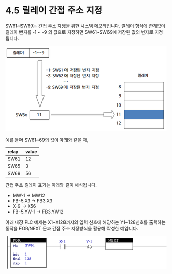 ﻿# 4.5 릴레이 간접 주소 지정

SW61~SW69는 간접 주소 지정을 위한 시스템 메모리입니다. 릴레이 형식에 관계없이 릴레이 번지를 -1 ~ -9 의 값으로 
지정하면 SW61~SW69에 저장된 값의 번지로 지정됩니다.

![](../_assets/rel-addr-concept.png)

예를 들어 SW61~69의 값이 아래와 같을 때,

| **relay** | **value** |
| :---      | :---      |
| SW61      | 12        |
| SW65      | 3        |
| SW69      | 56        |

간접 주소 릴레이 표기는 아래와 같이 해석됩니다.

*	MW-1 -> MW12
*	FB-5.X3 -> FB3.X3
*	X-9 -> X56
*	FB-5.YW-1 -> FB3.YW12

아래 내장 PLC 예제는 X1~X128까지의 입력 신호에 해당하는 Y1~128신호를 출력하는 동작을 FOR/NEXT 문과 간접 주소 지정방식을 활용해 작성한 예입니다.

![](../_assets/rel-addr-for-next.png)